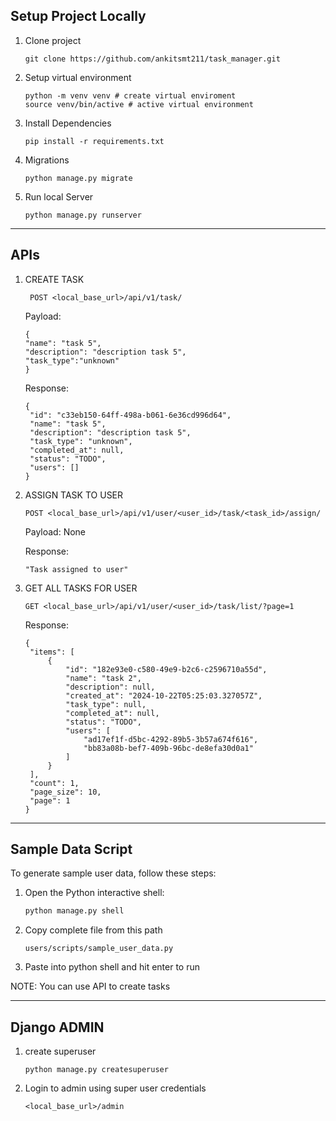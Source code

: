 ## Setup Project Locally


1. Clone project

    ```
    git clone https://github.com/ankitsmt211/task_manager.git
    ```

1. Setup virtual environment
    ```
   python -m venv venv # create virtual enviroment
   source venv/bin/active # active virtual environment
   ```
   
1. Install Dependencies
    ```
   pip install -r requirements.txt
   ```
   
1. Migrations

   ```
   python manage.py migrate
   ```
   
1. Run local Server
    ```
   python manage.py runserver
   ```
   
---

## APIs
1. CREATE TASK
   ```
    POST <local_base_url>/api/v1/task/
   ```

    Payload:
    ```
    {
    "name": "task 5",
    "description": "description task 5",
    "task_type":"unknown"
   }
    ```
   
   Response:
   ```
   {
    "id": "c33eb150-64ff-498a-b061-6e36cd996d64",
    "name": "task 5",
    "description": "description task 5",
    "task_type": "unknown",
    "completed_at": null,
    "status": "TODO",
    "users": []
   }
   ```
   
1. ASSIGN TASK TO USER

   ```
   POST <local_base_url>/api/v1/user/<user_id>/task/<task_id>/assign/
   ```
   
   Payload: None

   Response:
   ```
   "Task assigned to user"
   ```

1. GET ALL TASKS FOR USER

   ```
   GET <local_base_url>/api/v1/user/<user_id>/task/list/?page=1
   ```
   
   Response:
   ```
   {
    "items": [
        {
            "id": "182e93e0-c580-49e9-b2c6-c2596710a55d",
            "name": "task 2",
            "description": null,
            "created_at": "2024-10-22T05:25:03.327057Z",
            "task_type": null,
            "completed_at": null,
            "status": "TODO",
            "users": [
                "ad17ef1f-d5bc-4292-89b5-3b57a674f616",
                "bb83a08b-bef7-409b-96bc-de8efa30d0a1"
            ]
        }
    ],
    "count": 1,
    "page_size": 10,
    "page": 1
   }
   ```
   

---
## Sample Data Script

To generate sample user data, follow these steps:

1. Open the Python interactive shell:
   ```bash
   python manage.py shell

1. Copy complete file from this path
    ```
   users/scripts/sample_user_data.py
   ```
   
1. Paste into python shell and hit enter to run

NOTE: You can use API to create tasks

---
## Django ADMIN

1. create superuser 

   ```
   python manage.py createsuperuser 
   ```
   
2. Login to admin using super user credentials
   
   ```
   <local_base_url>/admin
   ```